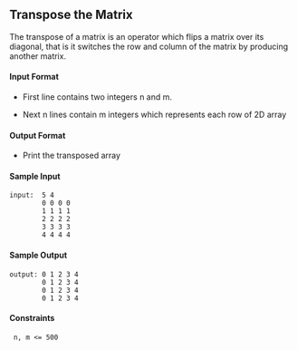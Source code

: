 ## **Transpose the Matrix**

The transpose of a matrix is an operator which flips a matrix over its diagonal, that is it switches the row and column of the matrix by producing another matrix.


#### **Input Format**

- First line contains two integers n and m.

- Next n lines contain m integers which represents each row of 2D array

#### **Output Format**

- Print the transposed array

#### **Sample Input**
    input:  5 4
            0 0 0 0
            1 1 1 1
            2 2 2 2
            3 3 3 3
            4 4 4 4

#### **Sample Output**
    output: 0 1 2 3 4
            0 1 2 3 4
            0 1 2 3 4
            0 1 2 3 4

#### **Constraints**
     n, m <= 500